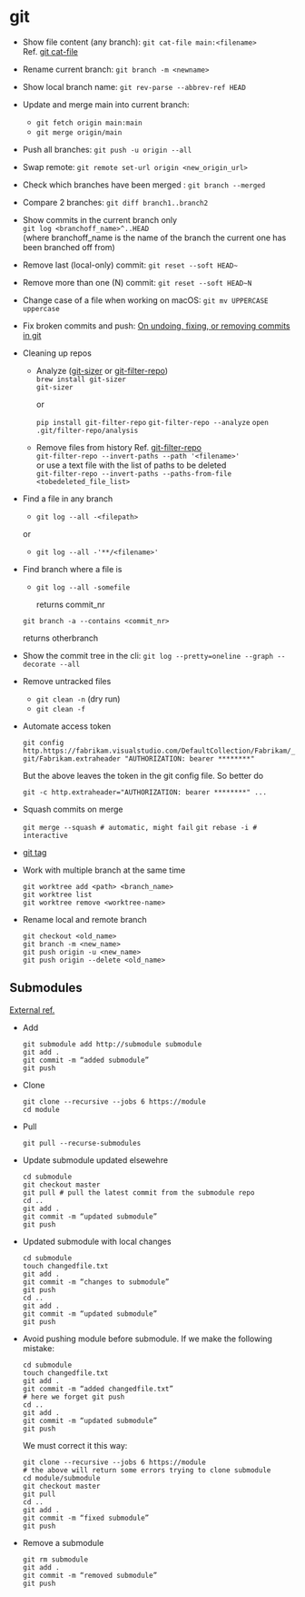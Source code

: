# git

- Show file content (any branch): `git cat-file main:<filename>`  
  Ref. [git cat-file](https://git-scm.com/docs/git-cat-file) 

- Rename current branch: `git branch -m <newname>`

- Show local branch name: `git rev-parse --abbrev-ref HEAD`

- Update and merge main into current branch: 
  - `git fetch origin main:main`
  - `git merge origin/main`

- Push all branches: `git push -u origin --all`

- Swap remote: `git remote set-url origin <new_origin_url>`

- Check which branches have been merged  : `git branch --merged`

- Compare 2 branches: `git diff branch1..branch2`

- Show commits in the current branch only  
`git log <branchoff_name>^..HEAD`  
  (where branchoff_name is the name of the branch the current one has been branched off from)

- Remove last (local-only) commit: `git reset --soft HEAD~`

- Remove more than one (N) commit: `git reset --soft HEAD~N`
  
- Change case of a file when working on macOS: `git mv UPPERCASE uppercase`

- Fix broken commits and push: [On undoing, fixing, or removing commits in git](https://sethrobertson.github.io/GitFixUm/fixup.html)

- Cleaning up repos

  - Analyze ([git-sizer](https://github.com/github/git-sizer) or [git-filter-repo](https://github.com/newren/git-filter-repo))  
    `brew install git-sizer`  
    `git-sizer`  

    or  

    `pip install git-filter-repo`
    `git-filter-repo --analyze`
    `open .git/filter-repo/analysis`

  - Remove files from history Ref. [git-filter-repo](https://github.com/newren/git-filter-repo)  
    `git-filter-repo --invert-paths --path '<filename>'`  
    or use a text file with the list of paths to be deleted  
    `git-filter-repo --invert-paths --paths-from-file <tobedeleted_file_list>`

- Find a file in any branch
  - `git log --all -<filepath>`  

  or

  - `git log --all -'**/<filename>'`

- Find branch where a file is

  - `git log --all -somefile`
    
    returns commit_nr

  `git branch -a --contains <commit_nr>`
  
    returns otherbranch

- Show the commit tree in the cli: `git log --pretty=oneline --graph --decorate --all`

- Remove untracked files
  - `git clean -n` (dry run)
  - `git clean -f`

- Automate access token

  `git config http.https://fabrikam.visualstudio.com/DefaultCollection/Fabrikam/_git/Fabrikam.extraheader "AUTHORIZATION: bearer ********"`

  But the above leaves the token in the git config file. So better do

  `git -c http.extraheader="AUTHORIZATION: bearer ********" ...`

- Squash commits on merge

  `git merge --squash # automatic, might fail`
  `git rebase -i # interactive`

- [git tag](https://www.atlassian.com/git/tutorials/inspecting-a-repository/git-tag#:~:text=Checking%20Out%20Tags&text=This%20puts%20the%20repo%20in,by%20the%20commits%20SHA%20hash.)

- Work with multiple branch at the same time
  ```
  git worktree add <path> <branch_name>
  git worktree list
  git worktree remove <worktree-name>
  ```

- Rename local and remote branch
  ```
  git checkout <old_name>
  git branch -m <new_name>
  git push origin -u <new_name>
  git push origin --delete <old_name>
  ```

## Submodules
[External ref.](https://devconnected.com/how-to-add-and-update-git-submodules/)
- Add
  ```
  git submodule add http://submodule submodule
  git add .
  git commit -m “added submodule”
  git push
  ```
- Clone
  ```
  git clone --recursive --jobs 6 https://module
  cd module
  ```
- Pull
  ```
  git pull --recurse-submodules
  ```
- Update submodule updated elsewehre
  ```
  cd submodule
  git checkout master
  git pull # pull the latest commit from the submodule repo
  cd ..
  git add .
  git commit -m “updated submodule”
  git push
  ```
- Updated submodule with local changes
  ```
  cd submodule
  touch changedfile.txt
  git add .
  git commit -m “changes to submodule”
  git push
  cd ..
  git add .
  git commit -m “updated submodule”
  git push
  ```
- Avoid pushing module before submodule. 
  If we make the following mistake:
  ```
  cd submodule
  touch changedfile.txt
  git add .
  git commit -m “added changedfile.txt”
  # here we forget git push
  cd ..
  git add .
  git commit -m “updated submodule”
  git push
  ```
  We must correct it this way:
  ```
  git clone --recursive --jobs 6 https://module 
  # the above will return some errors trying to clone submodule
  cd module/submodule
  git checkout master
  git pull
  cd ..
  git add .
  git commit -m “fixed submodule”
  git push
  ```
- Remove a submodule
  ```
  git rm submodule
  git add .
  git commit -m “removed submodule”
  git push
  ```



